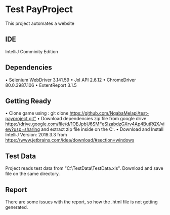 # Test PayProject

This project automates a website

## IDE

IntelliJ Comminity Edition 

## Dependencies

•	Selenium WebDriver 3.141.59
•	Jxl API 2.6.12
•	ChromeDriver 80.0.3987.106
•	ExtentReport 3.1.5

## Getting Ready

•	Clone game using : git clone https://github.com/NqabaMelapi/test-payproject.git”
• Download dependencies zip file from google drive https://drive.google.com/file/d/1OEJpbU6SMFeSIzabdzGXrv4Ap4ButRQX/view?usp=sharing and extract zip file inside on the C:.
•	Download and Install IntelliJ Version: 2019.3.3 from https://www.jetbrains.com/idea/download/#section=windows

## Test Data

Project reads test data from "C:\TestData\TestData.xls". Download and save file on the same directory.


## Report
There are some issues with the report, so how the .html file is not getting generated. 
